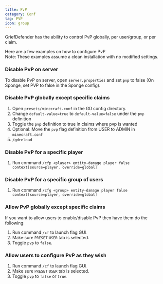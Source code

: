 ```yaml
---
title: PvP
category: Conf
tag: PVP
icon: group
---
```


GriefDefender has the ability to control PvP globally, per user/group, or per claim.  

Here are a few examples on how to configure PvP  
Note: These examples assume a clean installation with no modified settings.

### Disable PvP on server
To disable PvP on server, open `server.properties` and set `pvp` to false (On Sponge, set PVP to false in the Sponge config).

### Disable PvP globally except specific claims

1. Open `presets/minecraft.conf` in the GD config directory.
2. Change `default-value=true` to `default-value=false` under the `pvp` definition
3. Toggle the `pvp` definition to true in claims where pvp is wanted
4. Optional: Move the `pvp` flag definition from USER to ADMIN in `minecraft.conf`
5. `/gdreload`

### Disable PvP for a specific player

1. Run command `/cfp <player> entity-damage player false context[source=player, override=global]` 

### Disable PvP for a specific group of users

1. Run command `/cfg <group> entity-damage player false context[source=player, override=global]` 

### Allow PvP globally except specific claims

If you want to allow users to enable/disable PvP then have them do the following
1. Run command `/cf` to launch flag GUI.
2. Make sure `PRESET` `USER` tab is selected.
3. Toggle `pvp` to `false`.

### Allow users to configure PvP as they wish

1. Run command `/cf` to launch flag GUI.
2. Make sure `PRESET` `USER` tab is selected.
3. Toggle `pvp` to `false` or `true`.


